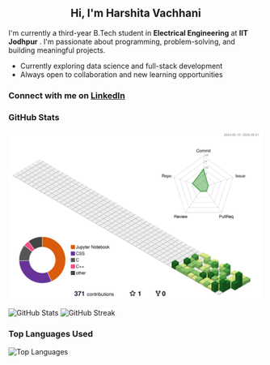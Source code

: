 <h2 align="center"> Hi, I'm Harshita Vachhani </h2>

I'm currently a third-year B.Tech student in **Electrical Engineering** at **IIT Jodhpur** . I'm passionate about programming, problem-solving, and building meaningful projects.

- Currently exploring data science and full-stack development
- Always open to collaboration and new learning opportunities

### Connect with me on [LinkedIn](https://www.linkedin.com/in/harshita-vachhani-86340a2a0/)

### GitHub Stats
![3D Profile](./profile-3d-contrib/profile-green-animate.svg)


![GitHub Stats](https://github-readme-stats.vercel.app/api?username=Harshita772&show_icons=true&theme=radical)
![GitHub Streak](https://streak-stats.demolab.com?user=Harshita772&theme=tokyonight&hide_border=false)

### Top Languages Used
![Top Languages](https://github-readme-stats.vercel.app/api/top-langs/?username=Harshita772&layout=compact&theme=radical)


<!--
**Harshita772/Harshita772** is a ✨ _special_ ✨ repository because its `README.md` (this file) appears on your GitHub profile.

Here are some ideas to get you started:

- 🔭 I’m currently working on ...
- 🌱 I’m currently learning ...
- 👯 I’m looking to collaborate on ...
- 🤔 I’m looking for help with ...
- 💬 Ask me about ...
- 📫 How to reach me: ...
- 😄 Pronouns: ...
- ⚡ Fun fact: ...
-->
